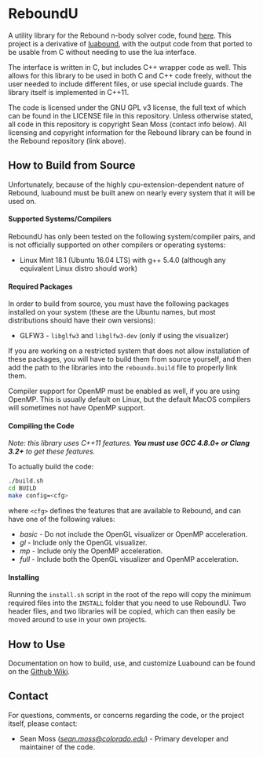 # ReboundU
A utility library for the Rebound n-body solver code, found [here](http://github.com/hannorein/rebound). This project is a derivative of [luabound](https://github.com/mossseank/luabound), with the output code from that ported to be usable from C without needing to use the lua interface.

The interface is written in C, but includes C++ wrapper code as well. This allows for this library to be used in both C and C++ code freely, without the user needed to include different files, or use special include guards. The library itself is implemented in C++11.

The code is licensed under the GNU GPL v3 license, the full text of which can be found in the LICENSE file in this repository. Unless otherwise stated, all code in this repository is copyright Sean Moss (contact info below). All licensing and copyright information for the Rebound library can be found in the Rebound repository (link above).

## How to Build from Source
Unfortunately, because of the highly cpu-extension-dependent nature of Rebound, luabound must be built anew on nearly every system that it will be used on.

#### Supported Systems/Compilers
ReboundU has only been tested on the following system/compiler pairs, and is not officially supported on other compilers or operating systems:  
* Linux Mint 18.1 (Ubuntu 16.04 LTS) with g++ 5.4.0 (although any equivalent Linux distro should work)  

#### Required Packages
In order to build from source, you must have the following packages installed on your system (these are the Ubuntu names, but most distributions should have their own versions):
* GLFW3 - `libglfw3` and `libglfw3-dev` (only if using the visualizer)

If you are working on a restricted system that does not allow installation of these packages, you will have to build them from source yourself, and then add the path to the libraries into the `reboundu.build` file to properly link them.

Compiler support for OpenMP must be enabled as well, if you are using OpenMP. This is usually default on Linux, but the default MacOS compilers will sometimes not have OpenMP support.

#### Compiling the Code
*Note: this library uses C++11 features. __You must use GCC 4.8.0+ or Clang 3.2+__ to get these features.*

To actually build the code:
```bash
./build.sh
cd BUILD
make config=<cfg>
```
where `<cfg>` defines the features that are available to Rebound, and can have one of the following values:
* *basic* - Do not include the OpenGL visualizer or OpenMP acceleration.
* *gl* - Include only the OpenGL visualizer.
* *mp* - Include only the OpenMP acceleration.
* *full* - Include both the OpenGL visualizer and OpenMP acceleration.

#### Installing
Running the `install.sh` script in the root of the repo will copy the minimum required files into the `INSTALL` folder that you need to use ReboundU. Two header files, and two libraries will be copied, which can then easily be moved around to use in your own projects.

## How to Use
Documentation on how to build, use, and customize Luabound can be found on the [Github Wiki](https://github.com/mossseank/ReboundU/wiki).

## Contact
For questions, comments, or concerns regarding the code, or the project itself, please contact:
* Sean Moss (*sean.moss@colorado.edu*) - Primary developer and maintainer of the code.
